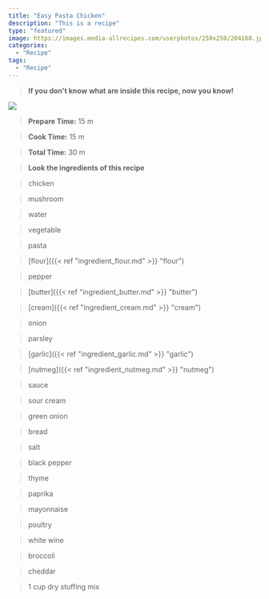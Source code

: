 ```yaml
---
title: "Easy Pasta Chicken"
description: "This is a recipe"
type: "featured"
image: https://images.media-allrecipes.com/userphotos/250x250/204168.jpg
categories: 
  - "Recipe"
tags: 
  - "Recipe"
---
```



>**If you don't know what are inside this recipe, now you know!**

![](../images/Recipes-Banner.jpg)
> **Prepare Time:** 15 m


> **Cook Time:** 15 m


> **Total Time:** 30 m

> **Look the ingredients of this recipe**

> chicken

> mushroom

> water

> vegetable

> pasta

> [flour]({{< ref "ingredient_flour.md" >}} "flour")

> pepper

> [butter]({{< ref "ingredient_butter.md" >}} "butter")

> [cream]({{< ref "ingredient_cream.md" >}} "cream")

> onion

> parsley

> [garlic]({{< ref "ingredient_garlic.md" >}} "garlic")

> [nutmeg]({{< ref "ingredient_nutmeg.md" >}} "nutmeg")

> sauce

> sour cream

> green onion

> bread

> salt

> black pepper

> thyme

> paprika

> mayonnaise

> poultry

> white wine

> broccoli

> cheddar

> 1 cup dry stuffing mix


